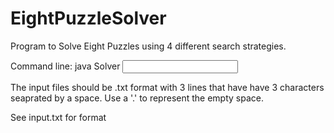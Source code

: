 # EightPuzzleSolver
Program to Solve Eight Puzzles using 4 different search strategies.

Command line: java Solver <input file>

The input files should be .txt format with 3 lines that have have 3 characters seaprated by a space. Use a '.' to represent the empty space.

See input.txt for format


